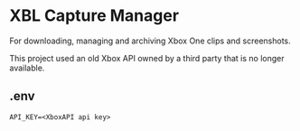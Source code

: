 # XBL Capture Manager

For downloading, managing and archiving Xbox One clips and screenshots.

This project used an old Xbox API owned by a third party that is no longer available.

## .env
    API_KEY=<XboxAPI api key>
